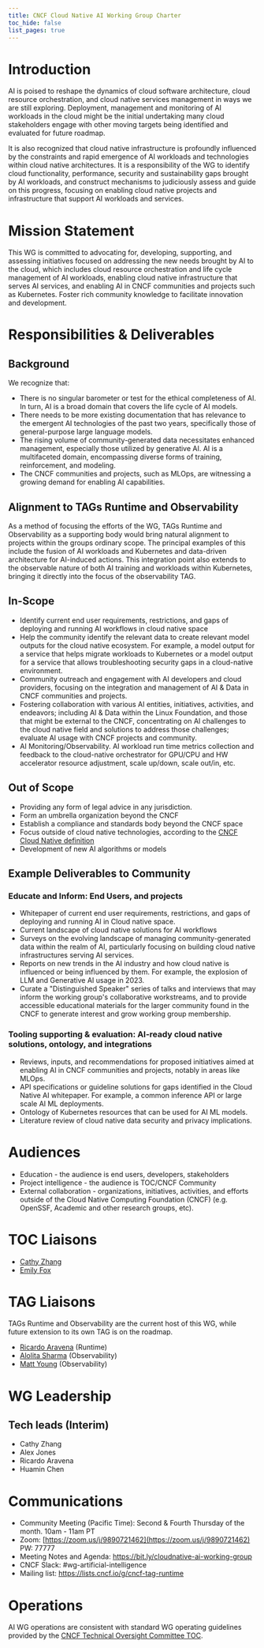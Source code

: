 ```yaml
---
title: CNCF Cloud Native AI Working Group Charter
toc_hide: false
list_pages: true
---
```

# Introduction

AI is poised to reshape the dynamics of cloud software architecture, cloud resource orchestration, and cloud native services management in ways we are still exploring. Deployment, management and monitoring of AI workloads in the cloud might be the initial undertaking many cloud stakeholders engage with other moving targets being identified and evaluated for future roadmap.

It is also recognized that cloud native infrastructure is profoundly influenced by the constraints and rapid emergence of AI workloads and technologies within cloud native architectures. It is a responsibility of the WG to identify cloud functionality, performance, security and sustainability gaps brought by AI workloads, and construct mechanisms to judiciously assess and guide on this progress, focusing on enabling cloud native projects and infrastructure that support AI workloads and services. 

# Mission Statement

This WG is committed to advocating for, developing, supporting, and assessing initiatives focused on addressing the new needs brought by AI to the cloud, which includes cloud resource orchestration and life cycle management of AI workloads, enabling cloud native infrastructure that serves AI services, and enabling AI in CNCF communities and projects such as Kubernetes. Foster rich community knowledge to facilitate innovation and development.

# Responsibilities & Deliverables

## Background

We recognize that:

* There is no singular barometer or test for the ethical completeness of AI. In turn, AI is a broad domain that covers the life cycle of AI models.
* There needs to be more existing documentation that has relevance to the emergent AI technologies of the past two years, specifically those of general-purpose large language models.
* The rising volume of community-generated data necessitates enhanced management, especially those utilized by generative AI. AI is a multifaceted domain, encompassing diverse forms of training, reinforcement, and modeling.
* The CNCF communities and projects, such as MLOps, are witnessing a growing demand for enabling AI capabilities.

## Alignment to TAGs Runtime and Observability

As a method of focusing the efforts of the WG, TAGs Runtime and Observability as a supporting body would bring natural alignment to projects within the groups ordinary scope. The principal examples of this include the fusion of AI workloads and Kubernetes and data-driven architecture for AI-induced actions. This integration point also extends to the observable nature of both AI training and workloads within Kubernetes, bringing it directly into the focus of the observability TAG.

## In-Scope

* Identify current end user requirements, restrictions, and gaps of deploying and running AI workflows in cloud native space
* Help the community identify the relevant data to create relevant model outputs for the cloud native ecosystem. For example, a model output for a service that helps migrate workloads to Kubernetes or a model output for a service that allows troubleshooting security gaps in a cloud-native environment.
* Community outreach and engagement with AI developers and cloud providers, focusing on the integration and management of AI & Data in CNCF communities and projects.
* Fostering collaboration with various AI entities, initiatives, activities, and endeavors; including AI & Data within the Linux Foundation, and those that might be external to the CNCF, concentrating on AI challenges to the cloud native field and solutions to address those challenges; evaluate AI usage with CNCF projects and community.  
* AI Monitoring/Observability. AI workload run time metrics collection and feedback to the cloud-native orchestrator for GPU/CPU and HW accelerator resource adjustment, scale up/down,  scale out/in, etc.

## Out of Scope

* Providing any form of legal advice in any jurisdiction.
* Form an umbrella organization beyond the CNCF
* Establish a compliance and standards body beyond the CNCF space
* Focus outside of cloud native technologies, according to the [CNCF Cloud Native definition](https://github.com/cncf/toc/blob/main/DEFINITION.md)
* Development of new AI algorithms or models 

## Example Deliverables to Community

### Educate and Inform: End Users, and projects

* Whitepaper of current end user requirements, restrictions, and gaps of deploying and running AI in Cloud native space. 
* Current landscape of cloud native solutions for AI workflows
* Surveys on the evolving landscape of managing community-generated data within the realm of AI, particularly focusing on building cloud native infrastructures serving AI services. 
* Reports on new trends in the AI industry and how cloud native is influenced or being influenced by them. For example, the explosion of LLM and Generative AI usage in 2023.
* Curate a "Distinguished Speaker" series of talks and interviews that may inform the working group's collaborative workstreams, and to provide accessible educational materials for the larger community found in the CNCF to generate interest and grow working group membership.

### Tooling supporting & evaluation: AI-ready cloud native solutions, ontology, and integrations

* Reviews, inputs, and recommendations for proposed initiatives aimed at enabling AI in CNCF communities and projects, notably in areas like MLOps.
* API specifications or guideline solutions for gaps identified in the Cloud Native AI whitepaper. For example, a common inference API or large scale AI ML deployments.
* Ontology of Kubernetes resources that can be used for AI ML models.
* Literature review of cloud native data security and privacy implications.

# Audiences

* Education - the audience is end users, developers, stakeholders
* Project intelligence - the audience is TOC/CNCF Community
* External collaboration - organizations, initiatives, activities, and efforts outside of the Cloud Native Computing Foundation (CNCF) (e.g. OpenSSF, Academic and other research groups, etc).

# TOC Liaisons

* [Cathy Zhang](https://github.com/cathyhongzhang)
* [Emily Fox](https://github.com/TheFoxAtWork)

# TAG Liaisons

TAGs Runtime and Observability are the current host of this WG, while future extension to its own TAG is on the roadmap.

* [Ricardo Aravena](https://github.com/raravena80) (Runtime)
* [Alolita Sharma](https://github.com/alolita) (Observability)
* [Matt Young](https://github.com/halcyondude) (Observability)

# WG Leadership

## Tech leads (Interim)

* Cathy Zhang
* Alex Jones
* Ricardo Aravena
* Huamin Chen

# Communications

* Community Meeting (Pacific Time): Second & Fourth Thursday of the month. 10am - 11am PT
* Zoom: [https://zoom.us/j/9890721462](https://zoom.us/j/9890721462) PW: 77777
* Meeting Notes and Agenda: https://bit.ly/cloudnative-ai-working-group
* CNCF Slack: #wg-artificial-intelligence
* Mailing list: https://lists.cncf.io/g/cncf-tag-runtime

# Operations

AI WG operations are consistent with standard WG operating guidelines provided by the [CNCF Technical Oversight Committee TOC](https://github.com/cncf/toc).
